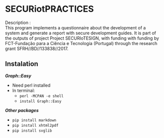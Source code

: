 # SECURiotPRACTICES

Description :  
This program implements a questionnaire about the development of a system and generate a report with secure development guides.
It is part of the outputs of project Project SECURIoTESIGN, with funding with funding by FCT-Fundação para a Ciência e Tecnologia (Portugal) through the research grant SFRH//BD//133838//2017.


## Instalation

***Graph::Easy***
* Need perl installed
* In terminal:
  * `perl -MCPAN -e shell`
  * `install Graph::Easy`

***Other packages***
* `pip install markdown`
* `pip install xhtml2pdf`
* `pip install svglib`
